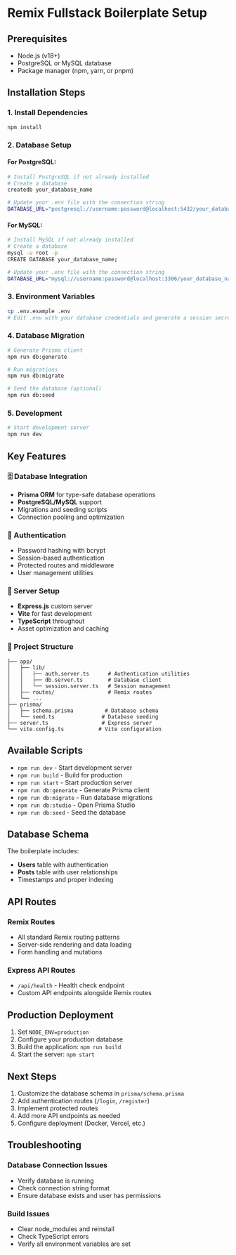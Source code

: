 # Remix Fullstack Boilerplate Setup

## Prerequisites

- Node.js (v18+)
- PostgreSQL or MySQL database
- Package manager (npm, yarn, or pnpm)

## Installation Steps

### 1. Install Dependencies

```bash
npm install
```

### 2. Database Setup

#### For PostgreSQL:

```bash
# Install PostgreSQL if not already installed
# Create a database
createdb your_database_name

# Update your .env file with the connection string
DATABASE_URL="postgresql://username:password@localhost:5432/your_database_name"
```

#### For MySQL:

```bash
# Install MySQL if not already installed
# Create a database
mysql -u root -p
CREATE DATABASE your_database_name;

# Update your .env file with the connection string
DATABASE_URL="mysql://username:password@localhost:3306/your_database_name"
```

### 3. Environment Variables

```bash
cp .env.example .env
# Edit .env with your database credentials and generate a session secret
```

### 4. Database Migration

```bash
# Generate Prisma client
npm run db:generate

# Run migrations
npm run db:migrate

# Seed the database (optional)
npm run db:seed
```

### 5. Development

```bash
# Start development server
npm run dev
```

## Key Features

### 🗄️ Database Integration

- **Prisma ORM** for type-safe database operations
- **PostgreSQL/MySQL** support
- Migrations and seeding scripts
- Connection pooling and optimization

### 🔐 Authentication

- Password hashing with bcrypt
- Session-based authentication
- Protected routes and middleware
- User management utilities

### 🚀 Server Setup

- **Express.js** custom server
- **Vite** for fast development
- **TypeScript** throughout
- Asset optimization and caching

### 📁 Project Structure

```
├── app/
│   ├── lib/
│   │   ├── auth.server.ts      # Authentication utilities
│   │   ├── db.server.ts        # Database client
│   │   └── session.server.ts   # Session management
│   ├── routes/                 # Remix routes
│   └── ...
├── prisma/
│   ├── schema.prisma          # Database schema
│   └── seed.ts               # Database seeding
├── server.ts                 # Express server
└── vite.config.ts           # Vite configuration
```

## Available Scripts

- `npm run dev` - Start development server
- `npm run build` - Build for production
- `npm run start` - Start production server
- `npm run db:generate` - Generate Prisma client
- `npm run db:migrate` - Run database migrations
- `npm run db:studio` - Open Prisma Studio
- `npm run db:seed` - Seed the database

## Database Schema

The boilerplate includes:

- **Users** table with authentication
- **Posts** table with user relationships
- Timestamps and proper indexing

## API Routes

### Remix Routes

- All standard Remix routing patterns
- Server-side rendering and data loading
- Form handling and mutations

### Express API Routes

- `/api/health` - Health check endpoint
- Custom API endpoints alongside Remix routes

## Production Deployment

1. Set `NODE_ENV=production`
2. Configure your production database
3. Build the application: `npm run build`
4. Start the server: `npm start`

## Next Steps

1. Customize the database schema in `prisma/schema.prisma`
2. Add authentication routes (`/login`, `/register`)
3. Implement protected routes
4. Add more API endpoints as needed
5. Configure deployment (Docker, Vercel, etc.)

## Troubleshooting

### Database Connection Issues

- Verify database is running
- Check connection string format
- Ensure database exists and user has permissions

### Build Issues

- Clear node_modules and reinstall
- Check TypeScript errors
- Verify all environment variables are set
